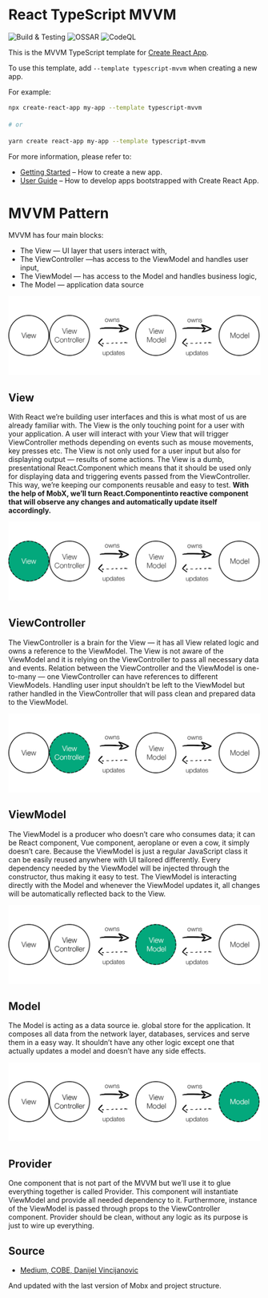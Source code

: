 # React TypeScript MVVM

![Build & Testing](https://github.com/RaresAil/cra-template-typescript-mvvm/workflows/Build%20&%20Testing/badge.svg)
![OSSAR](https://github.com/RaresAil/cra-template-typescript-mvvm/workflows/OSSAR/badge.svg)
![CodeQL](https://github.com/RaresAil/cra-template-typescript-mvvm/workflows/CodeQL/badge.svg)

This is the MVVM TypeScript template for [Create React App](https://github.com/facebook/create-react-app).

To use this template, add `--template typescript-mvvm` when creating a new app.

For example:

```sh
npx create-react-app my-app --template typescript-mvvm

# or

yarn create react-app my-app --template typescript-mvvm
```

For more information, please refer to:

- [Getting Started](https://create-react-app.dev/docs/getting-started) – How to create a new app.
- [User Guide](https://create-react-app.dev) – How to develop apps bootstrapped with Create React App.

# MVVM Pattern

MVVM has four main blocks:

- The View — UI layer that users interact with,
- The ViewController —has access to the ViewModel and handles user input,
- The ViewModel — has access to the Model and handles business logic,
- The Model — application data source

![pattern](docs/pattern.png)

## View

With React we’re building user interfaces and this is what most of us are already familiar with. The View is the only touching point for a user with your application. A user will interact with your View that will trigger ViewController methods depending on events such as mouse movements, key presses etc. The View is not only used for a user input but also for displaying output — results of some actions.
The View is a dumb, presentational React.Component which means that it should be used only for displaying data and triggering events passed from the ViewController. This way, we’re keeping our components reusable and easy to test. **With the help of MobX, we’ll turn React.Componentinto reactive component that will observe any changes and automatically update itself accordingly.**

![view](docs/p-view.png)

## ViewController

The ViewController is a brain for the View — it has all View related logic and owns a reference to the ViewModel. The View is not aware of the ViewModel and it is relying on the ViewController to pass all necessary data and events.
Relation between the ViewController and the ViewModel is one-to-many — one ViewController can have references to different ViewModels.
Handling user input shouldn’t be left to the ViewModel but rather handled in the ViewController that will pass clean and prepared data to the ViewModel.

![view](docs/p-vc.png)

## ViewModel

The ViewModel is a producer who doesn’t care who consumes data; it can be React component, Vue component, aeroplane or even a cow, it simply doesn’t care. Because the ViewModel is just a regular JavaScript class it can be easily reused anywhere with UI tailored differently. Every dependency needed by the ViewModel will be injected through the constructor, thus making it easy to test. The ViewModel is interacting directly with the Model and whenever the ViewModel updates it, all changes will be automatically reflected back to the View.

![view](docs/p-vm.png)

## Model

The Model is acting as a data source ie. global store for the application. It composes all data from the network layer, databases, services and serve them in a easy way. It shouldn’t have any other logic except one that actually updates a model and doesn’t have any side effects.

![view](docs/p-m.png)

## Provider

One component that is not part of the MVVM but we’ll use it to glue everything together is called Provider. This component will instantiate ViewModel and provide all needed dependency to it. Furthermore, instance of the ViewModel is passed through props to the ViewController component.
Provider should be clean, without any logic as its purpose is just to wire up everything.

## Source

- [Medium, COBE, Danijel Vincijanovic](https://medium.cobeisfresh.com/level-up-your-react-architecture-with-mvvm-a471979e3f21)

And updated with the last version of Mobx and project structure.
